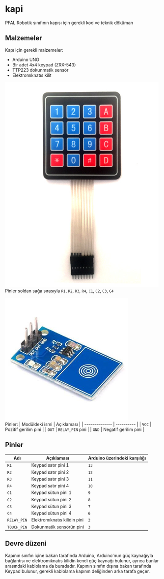 # kapi
PFAL Robotik sınıfının kapısı için gerekli kod ve teknik döküman

## Malzemeler
Kapı için gerekli malzemeler:
* Arduino UNO
* Bir adet 4x4 keypad (ZRX-543)
* TTP223 dokunmatik sensör
* Elektromıknatıs kilit

![Keypad fotoğrafı](keypad.jpg) <br>
Pinler soldan sağa sırasıyla `R1`, `R2`, `R3`, `R4`, `C1`, `C2`, `C3`, `C4`

![Dokunmatik sensör fotoğrafı](ttp223.jpg) <br>
Pinler:
| Modüldeki ismi | Açıklaması |
| -------------- | ---------- |
| `VCC` | Pozitif gerilim pini |
| `OUT` | `RELAY_PIN` pini |
| `GND` | Negatif gerilim pini |

<!-- buraya selenoid'in fotografi ve pin aciklamalari gelecek -->

## Pinler
| Adı | Açıklaması | Arduino üzerindeki karşılığı |
| --- | ---------- | ---------------------------- |
| `R1` | Keypad satır pini 1 | `13` |
| `R2` | Keypad satır pini 2 | `12` |
| `R3` | Keypad satır pini 3 | `11` |
| `R4` | Keypad satır pini 4 | `10` |
| `C1` | Keypad sütun pini 1 | `9` |
| `C2` | Keypad sütun pini 2 | `8` |
| `C3` | Keypad sütun pini 3 | `7` |
| `C4` | Keypad sütun pini 4 | `6` |
| `RELAY_PIN` | Elektromıknatıs kilidin pini | `2` |
| `TOUCH_PIN` | Dokunmatik sensörün pini | `3` |

## Devre düzeni
Kapının sınıfın içine bakan tarafında Arduino, Arduino'nun güç kaynağıyla bağlantısı ve elektromıknatıs kilidin kendi güç kaynağı bulunur, ayrıca bunlar arasındaki kablolama da buradadır. Kapının sınıfın dışına bakan tarafında Keypad bulunur, gerekli kablolama kapının deliğinden arka tarafa geçer.
